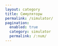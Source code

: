 ```yaml
---
layout: category
title: Симуляторы
permalink: /simulator/
pagination: 
  enabled: true
  category: simulator
  permalink: /:num/
---
```

